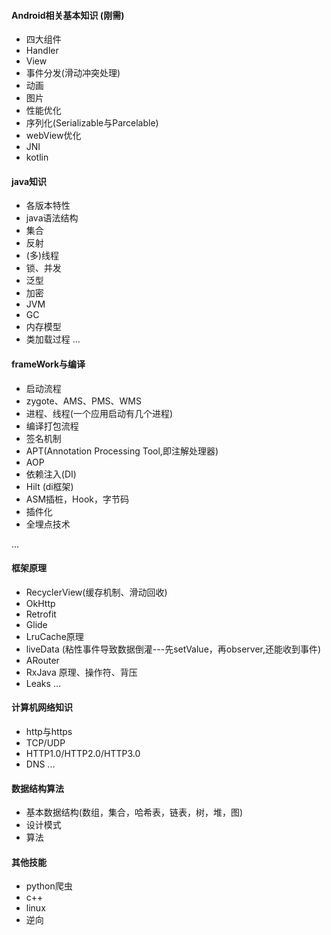 
#### Android相关基本知识 (刚需)
* 四大组件 [](android/activity.md)
* Handler [](android/Handler.md)
* View  [](android/View.md)
* 事件分发(滑动冲突处理) [](android/事件分发.md)
* 动画 [](android/动画.md)
* 图片
* 性能优化 
* 序列化(Serializable与Parcelable) [](android/序列化.md)
* webView优化
* JNI
* kotlin


#### java知识
* 各版本特性
* java语法结构
* 集合 [](java/集合.md)
* 反射 [](java/反射.md)
* (多)线程 [](java/线程.md)
* 锁、并发 [](java/并发(锁).md)
* 泛型
* 加密
* JVM
* GC
* 内存模型
* 类加载过程
...

#### frameWork与编译
* 启动流程 [](framework/启动流程.md)
* zygote、AMS、PMS、WMS [](framework/启动流程.md)
* 进程、线程(一个应用启动有几个进程)
* 编译打包流程 [](base_build/编译打包流程.md)
* 签名机制
* APT(Annotation Processing Tool,即注解处理器) [](base_build/构建技术之APT.md)
* AOP [](base_build/构建技术之AOP.md)
* 依赖注入(DI)
* Hilt (di框架)
* ASM插桩，Hook，字节码
* 插件化
* 全埋点技术

...

#### 框架原理
* RecyclerView(缓存机制、滑动回收)[](third_frame/recyclerview.md)
* OkHttp
* Retrofit
* Glide [](third_frame/glide.md)
* LruCache原理
* liveData (粘性事件导致数据倒灌---先setValue，再observer,还能收到事件)
* ARouter
* RxJava 原理、操作符、背压
* Leaks
...

#### 计算机网络知识
* http与https
* TCP/UDP
* HTTP1.0/HTTP2.0/HTTP3.0
* DNS
... 

#### 数据结构算法
* 基本数据结构(数组，集合，哈希表，链表，树，堆，图)
* 设计模式
* 算法

#### 其他技能
* python爬虫
* c++
* linux
* 逆向

